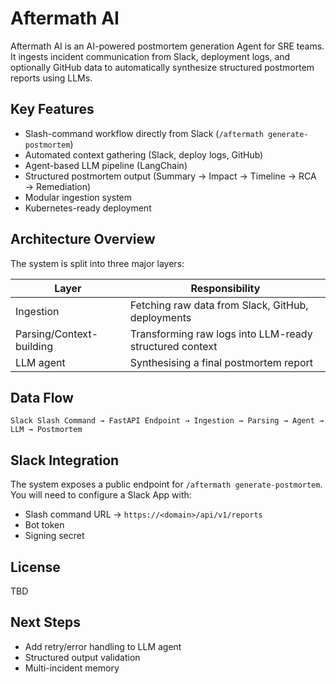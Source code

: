 # Aftermath AI

Aftermath AI is an AI-powered postmortem generation Agent for SRE teams. It ingests incident communication from Slack, deployment logs, and optionally GitHub data to automatically synthesize structured postmortem reports using LLMs.

## Key Features

* Slash-command workflow directly from Slack (`/aftermath generate-postmortem`)
* Automated context gathering (Slack, deploy logs, GitHub)
* Agent-based LLM pipeline (LangChain)
* Structured postmortem output (Summary → Impact → Timeline → RCA → Remediation)
* Modular ingestion system
* Kubernetes-ready deployment

## Architecture Overview

The system is split into three major layers:

| Layer                    | Responsibility                                          |
| ------------------------ | ------------------------------------------------------- |
| Ingestion                | Fetching raw data from Slack, GitHub, deployments       |
| Parsing/Context-building | Transforming raw logs into LLM-ready structured context |
| LLM agent                | Synthesising a final postmortem report                  |


## Data Flow

```
Slack Slash Command → FastAPI Endpoint → Ingestion → Parsing → Agent → LLM → Postmortem
```

## Slack Integration

The system exposes a public endpoint for `/aftermath generate-postmortem`.
You will need to configure a Slack App with:

* Slash command URL → `https://<domain>/api/v1/reports`
* Bot token
* Signing secret

## License

TBD

## Next Steps

* Add retry/error handling to LLM agent
* Structured output validation
* Multi-incident memory